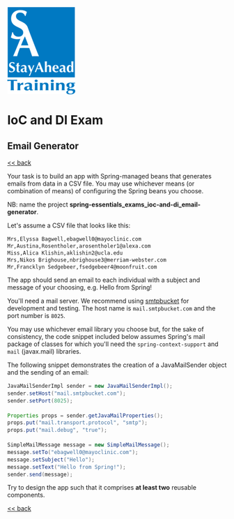 <img src="../../../stayahead.png" />

# IoC and DI Exam

## Email Generator

[<< back](../../../../README.md#ioc-and-di)

Your task is to build an app with Spring-managed beans that generates emails from data in a CSV file. You may use whichever means (or combination of means) of configuring the Spring beans you choose.

NB: name the project **spring-essentials_exams_ioc-and-di_email-generator**.

Let's assume a CSV file that looks like this:

```csv
Mrs,Elyssa Bagwell,ebagwell0@mayoclinic.com
Mr,Austina,Rosentholer,arosentholer1@alexa.com
Miss,Alica Klishin,aklishin2@ucla.edu
Mrs,Nikos Brighouse,nbrighouse3@merriam-webster.com
Mr,Francklyn Sedgebeer,fsedgebeer4@moonfruit.com
```

The app should send an email to each individual with a subject and message of your choosing, e.g. Hello from Spring!

You'll need a mail server. We recommend using [smtpbucket](https://www.smtpbucket.com/) for development and testing. The host name is `mail.smtpbucket.com` and the port number is `8025`.

You may use whichever email library you choose but, for the sake of consistency, the code snippet included below assumes Spring's mail package of classes for which you'll need the `spring-context-support` and `mail` (javax.mail) libraries.

The following snippet demonstrates the creation of a JavaMailSender object and the sending of an email:

```java
JavaMailSenderImpl sender = new JavaMailSenderImpl();
sender.setHost("mail.smtpbucket.com");
sender.setPort(8025);
     
Properties props = sender.getJavaMailProperties();
props.put("mail.transport.protocol", "smtp");
props.put("mail.debug", "true");

SimpleMailMessage message = new SimpleMailMessage();
message.setTo("ebagwell0@mayoclinic.com");
message.setSubject("Hello");
message.setText("Hello from Spring!");
sender.send(message);
```

Try to design the app such that it comprises **at least two** reusable components.

[<< back](../../../../README.md#ioc-and-di)
